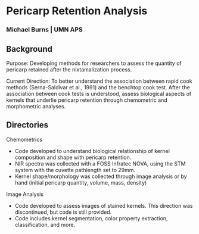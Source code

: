 # Pericarp Retention Analysis
### Michael Burns | UMN APS

## Background
Purpose: Developing methods for researchers to assess the quantity of pericarp retained after the nixtamalization process.

Current Direction: To better understand the association between rapid cook methods (Serna-Saldivar et al., 1991) and the benchtop cook test. After the association between cook tests is understood, assess biological aspects of kernels that underlie pericarp retention through chemometric and morphometric analyses.

## Directories
Chemometrics
- Code developed to understand biological relationship of kernel composition and shape with pericarp retention.
- NIR spectra was collected with a FOSS Infratec NOVA, using the STM system with the cuvette pathlength set to 29mm.
- Kernel shape/morphology was collected through image analysis or by hand (initial pericarp quantity, volume, mass, density)

Image Analysis
 - Code developed to assess images of stained kernels. This direction was discontinued, but code is still provided.
 - Code includes kernel segmentation, color property extraction, classification, and more.



